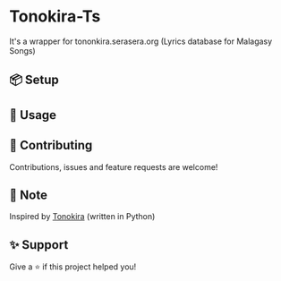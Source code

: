 # Tonokira-Ts 

It's a wrapper for tononkira.serasera.org (Lyrics database for Malagasy Songs)

## 📦 Setup
    
## 🚀 Usage
    
## 🥰 Contributing

Contributions, issues and feature requests are welcome!

## 📝 Note
Inspired by [Tonokira](https://github.com/gaetan1903/tononkira) (written in Python)
## ✨ Support

Give a ⭐️ if this project helped you!
